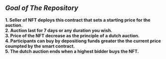 

## **_Goal of The Repository_**   <br>

**1. Seller of NFT deploys this contract that sets a starting price for the auction.**<br>
**2. Auction last for 7 days or any duration you wish.**<br>
**3. Price of the NFT decrease as the principle of a dutch auction.**<br>
**4. Participants can buy by depositiong funds greater the the current price coumpted by the smart contract.**<br>
**5. The dutch auction ends when a highest bidder buys the NFT.**<br>